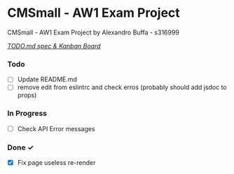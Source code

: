 # CMSmall - AW1 Exam Project

CMSmall - AW1 Exam Project by Alexandro Buffa - s316999


<em>[TODO.md spec & Kanban Board](https://bit.ly/3fCwKfM)</em>

### Todo

- [ ] Update README.md  
- [ ] remove edit from eslintrc and check erros (probably should add jsdoc to props)  

### In Progress

- [ ] Check API Error messages  

### Done ✓

- [x] Fix page useless re-render  

